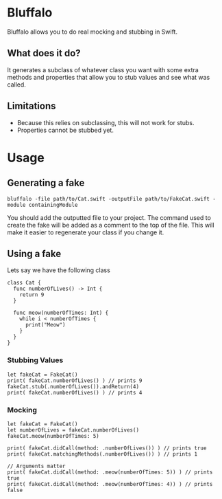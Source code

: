 # Bluffalo
Bluffalo allows you to do real mocking and stubbing in Swift.

## What does it do?
It generates a subclass of whatever class you want with some extra methods and properties that allow you to stub values and see what was called.

## Limitations
- Because this relies on subclassing, this will not work for stubs.
- Properties cannot be stubbed yet.

# Usage

## Generating a fake

```
bluffalo -file path/to/Cat.swift -outputFile path/to/FakeCat.swift -module containingModule
```

You should add the outputted file to your project. The command used to create the fake will be added as a comment to the top of the file. This will make it easier to regenerate your class if you change it.

## Using a fake
Lets say we have the following class
```
class Cat {
  func numberOfLives() -> Int {
    return 9
  }

  func meow(numberOfTimes: Int) {
    while i < numberOfTimes {
      print("Meow")
    }
  }
}
```


### Stubbing Values
```
let fakeCat = FakeCat()
print( fakeCat.numberOfLives() ) // prints 9
fakeCat.stub(.numberOfLives()).andReturn(4)
print( fakeCat.numberOfLives() ) // prints 4
```

### Mocking
```
let fakeCat = FakeCat()
let numberOfLives = fakeCat.numberOfLives()
fakeCat.meow(numberOfTimes: 5)

print( fakeCat.didCall(method: .numberOfLives()) ) // prints true
print( fakeCat.matchingMethods(.numberOfLives()) ) // prints 1

// Arguments matter
print( fakeCat.didCall(method: .meow(numberOfTimes: 5)) ) // prints true
print( fakeCat.didCall(method: .meow(numberOfTimes: 4)) ) // prints false
```
